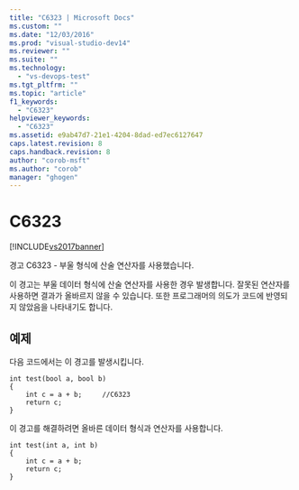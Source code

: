 ```yaml
---
title: "C6323 | Microsoft Docs"
ms.custom: ""
ms.date: "12/03/2016"
ms.prod: "visual-studio-dev14"
ms.reviewer: ""
ms.suite: ""
ms.technology: 
  - "vs-devops-test"
ms.tgt_pltfrm: ""
ms.topic: "article"
f1_keywords: 
  - "C6323"
helpviewer_keywords: 
  - "C6323"
ms.assetid: e9ab47d7-21e1-4204-8dad-ed7ec6127647
caps.latest.revision: 8
caps.handback.revision: 8
author: "corob-msft"
ms.author: "corob"
manager: "ghogen"
---
```

# C6323
[!INCLUDE[vs2017banner](../code-quality/includes/vs2017banner.md)]

경고 C6323 \- 부울 형식에 산술 연산자를 사용했습니다.  
  
 이 경고는 부울 데이터 형식에 산술 연산자를 사용한 경우 발생합니다.  잘못된 연산자를 사용하면 결과가 올바르지 않을 수 있습니다.  또한 프로그래머의 의도가 코드에 반영되지 않았음을 나타내기도 합니다.  
  
## 예제  
 다음 코드에서는 이 경고를 발생시킵니다.  
  
```  
int test(bool a, bool b)  
{  
    int c = a + b;     //C6323  
    return c;  
}  
```  
  
 이 경고를 해결하려면 올바른 데이터 형식과 연산자를 사용합니다.  
  
```  
int test(int a, int b)  
{  
    int c = a + b;       
    return c;  
}  
```